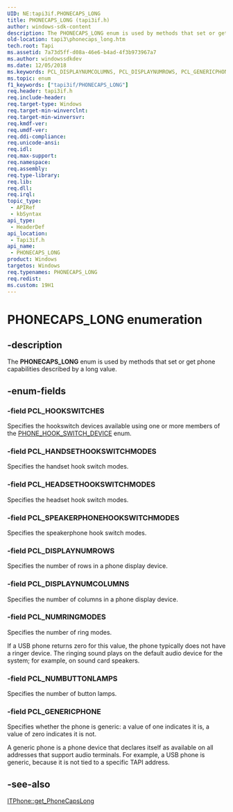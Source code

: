 ```yaml
---
UID: NE:tapi3if.PHONECAPS_LONG
title: PHONECAPS_LONG (tapi3if.h)
author: windows-sdk-content
description: The PHONECAPS_LONG enum is used by methods that set or get phone capabilities described by a long value.
old-location: tapi3\phonecaps_long.htm
tech.root: Tapi
ms.assetid: 7a73d5ff-d08a-46e6-b4ad-4f3b973967a7
ms.author: windowssdkdev
ms.date: 12/05/2018
ms.keywords: PCL_DISPLAYNUMCOLUMNS, PCL_DISPLAYNUMROWS, PCL_GENERICPHONE, PCL_HANDSETHOOKSWITCHMODES, PCL_HEADSETHOOKSWITCHMODES, PCL_HOOKSWITCHES, PCL_NUMBUTTONLAMPS, PCL_NUMRINGMODES, PCL_SPEAKERPHONEHOOKSWITCHMODES, PHONECAPS_LONG, PHONECAPS_LONG enumeration [TAPI 2.2], _tapi3_phonecaps_long, tapi3.phonecaps_long, tapi3if/PCL_DISPLAYNUMCOLUMNS, tapi3if/PCL_DISPLAYNUMROWS, tapi3if/PCL_GENERICPHONE, tapi3if/PCL_HANDSETHOOKSWITCHMODES, tapi3if/PCL_HEADSETHOOKSWITCHMODES, tapi3if/PCL_HOOKSWITCHES, tapi3if/PCL_NUMBUTTONLAMPS, tapi3if/PCL_NUMRINGMODES, tapi3if/PCL_SPEAKERPHONEHOOKSWITCHMODES, tapi3if/PHONECAPS_LONG
ms.topic: enum
f1_keywords: ["tapi3if/PHONECAPS_LONG"]
req.header: tapi3if.h
req.include-header: 
req.target-type: Windows
req.target-min-winverclnt: 
req.target-min-winversvr: 
req.kmdf-ver: 
req.umdf-ver: 
req.ddi-compliance: 
req.unicode-ansi: 
req.idl: 
req.max-support: 
req.namespace: 
req.assembly: 
req.type-library: 
req.lib: 
req.dll: 
req.irql: 
topic_type:
 - APIRef
 - kbSyntax
api_type:
 - HeaderDef
api_location:
 - Tapi3if.h
api_name:
 - PHONECAPS_LONG
product: Windows
targetos: Windows
req.typenames: PHONECAPS_LONG
req.redist: 
ms.custom: 19H1
---
```


# PHONECAPS_LONG enumeration


## -description


The 
<b>PHONECAPS_LONG</b> enum is used by methods that set or get phone capabilities described by a long value.


## -enum-fields




### -field PCL_HOOKSWITCHES

Specifies the hookswitch devices available using one or more members of the 
<a href="https://docs.microsoft.com/windows/desktop/api/tapi3if/ne-tapi3if-phone_hook_switch_device">PHONE_HOOK_SWITCH_DEVICE</a> enum.


### -field PCL_HANDSETHOOKSWITCHMODES

Specifies the handset hook switch modes.


### -field PCL_HEADSETHOOKSWITCHMODES

Specifies the headset hook switch modes.


### -field PCL_SPEAKERPHONEHOOKSWITCHMODES

Specifies the speakerphone hook switch modes.


### -field PCL_DISPLAYNUMROWS

Specifies the number of rows in a phone display device.


### -field PCL_DISPLAYNUMCOLUMNS

Specifies the number of columns in a phone display device.


### -field PCL_NUMRINGMODES

Specifies the number of ring modes. 




If a USB phone returns zero for this value, the phone typically does not have a ringer device. The ringing sound plays on the default audio device for the system; for example, on sound card speakers.


### -field PCL_NUMBUTTONLAMPS

Specifies the number of button lamps.


### -field PCL_GENERICPHONE

Specifies whether the phone is generic: a value of one indicates it is, a value of zero indicates it is not. 




A generic phone is a phone device that declares itself as available on all addresses that support audio terminals. For example, a USB phone is generic, because it is not tied to a specific TAPI address.


## -see-also




<a href="https://docs.microsoft.com/windows/desktop/api/tapi3if/nf-tapi3if-itphone-get_phonecapslong">ITPhone::get_PhoneCapsLong</a>
 

 

